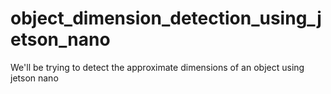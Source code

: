 # object_dimension_detection_using_jetson_nano
We'll be trying to detect the approximate dimensions of an object using jetson nano
